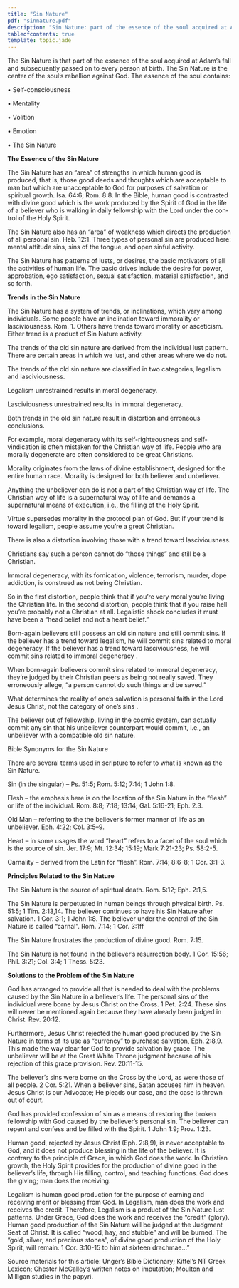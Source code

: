 ```yaml
---
title: "Sin Nature"
pdf: "sinnature.pdf"
description: "Sin Nature: part of the essence of the soul acquired at Adam's fall and passed on to every person at birth."
tableofcontents: true
template: topic.jade
---
```


The Sin Nature is that part of the essence of the soul acquired at
Adam’s fall and subsequently passed on to every person at birth. The Sin
Nature is the center of the soul’s rebellion against God. The essence of
the soul contains:

• Self-consciousness

• Mentality

• Volition

• Emotion

• The Sin Nature

**The Essence of the Sin Nature**

The Sin Nature has an “area” of strengths in which human good is
produced, that is, those good deeds and thoughts which are ac­ceptable
to man but which are unacceptable to God for purposes of salvation or
spiritual growth. Isa. 64:6; Rom. 8:8. In the Bible, human good is
contrasted with divine good which is the work produced by the Spirit of
God in the life of a believer who is walking in daily fellowship with
the Lord under the con­trol of the Holy Spirit.

The Sin Nature also has an “area” of weakness which directs the
production of all personal sin. Heb. 12:1. Three types of per­sonal sin
are produced here: mental attitude sins, sins of the tongue, and open
sinful activ­ity.

The Sin Nature has patterns of lusts, or de­sires, the basic motivators
of all the activities of human life. The basic drives include the desire
for power, approbation, ego satisfac­tion, sexual satisfaction, material
satisfaction, and so forth.

**Trends in the Sin Nature**

The Sin Nature has a system of trends, or inclinations, which vary among
individuals. Some people have an inclination toward im­morality or
lasciviousness. Rom. 1. Others have trends toward morality or
asceticism. Either trend is a product of Sin Nature activ­ity.

The trends of the old sin nature are derived from the individual lust
pattern. There are cer­tain areas in which we lust, and other areas
where we do not.

The trends of the old sin nature are classi­fied in two categories,
legalism and lascivi­ousness.

Legalism unrestrained results in moral de­generacy.

Lasciviousness unrestrained results in im­moral degeneracy.

Both trends in the old sin nature result in distortion and erroneous
conclusions.

For example, moral degeneracy with its self-righteousness and
self-vindication is often mistaken for the Christian way of life. People
who are morally degenerate are often consid­ered to be great Christians.

Morality originates from the laws of divine establishment, designed for
the entire human race. Morality is designed for both believer and
unbeliever.

Anything the unbeliever can do is not a part of the Christian way of
life. The Christian way of life is a supernatural way of life and
demands a supernatural means of exe­cution, i.e., the filling of the
Holy Spirit.

Virtue supersedes morality in the protocol plan of God. But if your
trend is toward legal­ism, people assume you’re a great Christian.

There is also a distortion involving those with a trend toward
lasciviousness.

Christians say such a person cannot do “those things” and still be a
Christian.

Immoral degeneracy, with its fornication, violence, terrorism, murder,
dope addiction, is construed as not being Christian.

So in the first distortion, people think that if you’re very moral
you’re living the Christian life. In the second distortion, people think
that if you raise hell you’re probably not a Christian at all.
Legalistic shock concludes it must have been a “head belief and not a
heart belief.”

Born-again believers still possess an old sin nature and still commit
sins. If the be­liever has a trend toward legalism, he will commit sins
related to moral degeneracy. If the believer has a trend toward
lasciviousness, he will commit sins related to immoral degen­eracy .

When born-again believers commit sins re­lated to immoral degeneracy,
they’re judged by their Christian peers as being not really saved. They
erroneously allege, “a person cannot do such things and be saved.”

What determines the reality of one’s salva­tion is personal faith in the
Lord Jesus Christ, not the category of one’s sins .

The believer out of fellowship, living in the cosmic system, can
actually commit any sin that his unbeliever counterpart would commit,
i.e., an unbeliever with a compatible old sin nature.

Bible Synonyms for the Sin Nature

There are several terms used in scripture to refer to what is known as
the Sin Nature.

Sin (in the singular) – Ps. 51:5; Rom. 5:12; 7:14; 1 John 1:8.

Flesh – the emphasis here is on the location of the Sin Nature in the
“flesh” or life of the individual. Rom. 8:8; 7:18; 13:14; Gal. 5:16-21;
Eph. 2.3.

Old Man – referring to the the believer’s for­mer manner of life as an
unbeliever. Eph. 4:22; Col.   3:5–9.

Heart – in some usages the word “heart” refers to a facet of the soul
which is the source of sin. Jer. 17:9; Mt. 12:34; 15:19; Mark 7:21-23;
Ps. 58:2-5.

Carnality – derived from the Latin for “flesh”. Rom. 7:14; 8:6-8; 1 Cor.
3:1-3.

**Principles Related to the Sin Nature**

The Sin Nature is the source of spiritual death. Rom. 5:12; Eph. 2:1,5.

The Sin Nature is perpetuated in human beings through physical birth.
Ps. 51:5; 1 Tim. 2:13,14. The believer continues to have his Sin Nature
after salvation. 1 Cor. 3:1; 1 John 1:8. The believer under the con­trol
of the Sin Nature is called “carnal”. Rom. 7:14; 1 Cor. 3:1ff

The Sin Nature frustrates the production of divine good. Rom. 7:15.

The Sin Nature is not found in the believ­er’s resurrection body. 1 Cor.
15:56; Phil. 3:21; Col. 3:4; 1 Thess. 5:23.

**Solutions to the Problem of the Sin Nature**

God has arranged to provide all that is needed to deal with the problems
caused by the Sin Nature in a believer’s life. The per­sonal sins of the
individual were borne by Jesus Christ on the Cross. 1 Pet. 2:24. These
sins will never be mentioned again because they have already been judged
in Christ. Rev. 20:12.

Furthermore, Jesus Christ rejected the hu­man good produced by the Sin
Nature in terms of its use as “currency” to purchase salvation, Eph.
2:8,9. This made the way clear for God to provide salvation by grace.
The unbeliever will be at the Great White Throne judgment because of his
rejection of this grace provi­sion. Rev. 20:11-15.

The believer’s sins were borne on the Cross by the Lord, as were those
of all people. 2 Cor. 5:21. When a believer sins, Satan ac­cuses him in
heaven. Jesus Christ is our Advocate; He pleads our case, and the case
is thrown out of court.

God has provided confession of sin as a means of restoring the broken
fellowship with God caused by the believer’s personal sin. The believer
can repent and confess and be filled with the Spirit. 1 John 1:9;
Prov. 1:23.

Human good, rejected by Jesus Christ (Eph. 2:8,9), is never acceptable
to God, and it does not produce blessing in the life of the be­liever.
It is contrary to the principle of Grace, in which God does the work. In
Christian growth, the Holy Spirit provides for the pro­duction of divine
good in the believer’s life, through His filling, control, and teaching
functions. God does the giving; man does the receiving.

Legalism is human good production for the purpose of earning and
receiving merit or blessing from God. In Legalism, man does the work and
receives the credit. Therefore, Legalism is a product of the Sin Nature
lust patterns. Under Grace, God does the work and receives the “credit”
(glory). Human good production of the Sin Nature will be judged at the
Judgment Seat of Christ. It is called “wood, hay, and stubble” and will
be burned. The “gold, sil­ver, and precious stones”, of divine good
production of the Holy Spirit, will remain. 1 Cor. 3:10-15 to him at
sixteen drachmae…”

Source materials for this article: Unger’s Bible Dictionary; Kittel’s NT
Greek Lexicon; Chester McCalley’s written notes on imputation; Moulton
and Milligan studies in the papyri.

